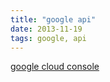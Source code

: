 ```yaml
---
title: "google api"
date: 2013-11-19
tags: google, api
---
```





[google cloud console](https://cloud.google.com/console?redirected=true#/project)